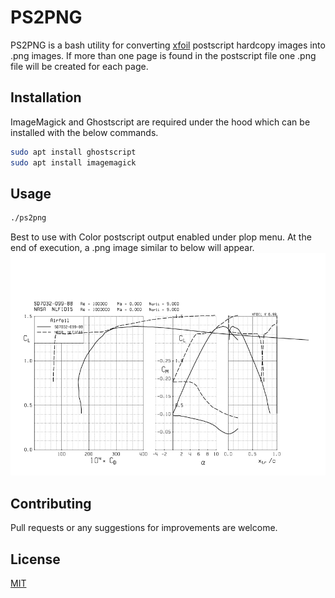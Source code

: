 # PS2PNG

PS2PNG is a bash utility for converting [xfoil](https://web.mit.edu/drela/Public/web/xfoil/) postscript hardcopy images into .png images.
If more than one page is found in the postscript file one .png file will be created for each page.

## Installation

ImageMagick and Ghostscript are required under the hood which can be installed with the below commands.

```bash
sudo apt install ghostscript
sudo apt install imagemagick
```

## Usage

```bash
./ps2png
```
Best to use with Color postscript output enabled under plop menu. At the end of execution, a .png image similar to below will appear.
![alt text](https://github.com/kjayawar/ps2png/blob/main/1.png?raw=true)

## Contributing
Pull requests or any suggestions for improvements are welcome.

## License
[MIT](https://choosealicense.com/licenses/mit/)
